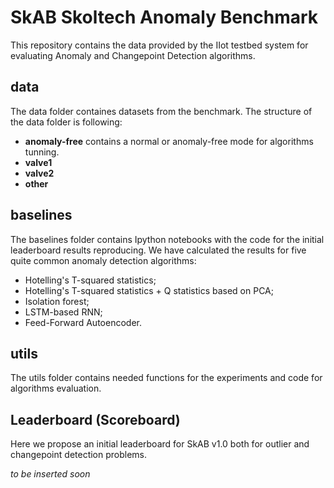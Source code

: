 # SkAB Skoltech Anomaly Benchmark
This repository contains the data provided by the IIot testbed system for evaluating Anomaly and Changepoint Detection algorithms.

## data
The data folder containes datasets from the benchmark. The structure of the data folder is following:
- **anomaly-free** contains a normal or anomaly-free mode for algorithms tunning.
- **valve1**
- **valve2**
- **other**

## baselines
The baselines folder contains Ipython notebooks with the code for the initial leaderboard results reproducing.
We have calculated the results for five quite common anomaly detection algorithms:
- Hotelling's T-squared statistics;
- Hotelling's T-squared statistics + Q statistics based on PCA;
- Isolation forest;
- LSTM-based RNN;
- Feed-Forward Autoencoder.

## utils
The utils folder contains needed functions for the experiments and code for algorithms evaluation.

## Leaderboard (Scoreboard)
Here we propose an initial leaderboard for SkAB v1.0 both for outlier and changepoint detection problems.

*to be inserted soon*
